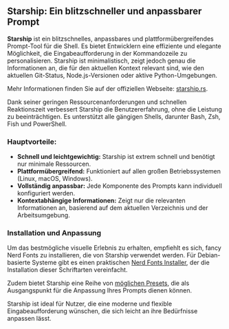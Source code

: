 ## Starship: Ein blitzschneller und anpassbarer Prompt

**Starship** ist ein blitzschnelles, anpassbares und plattformübergreifendes Prompt-Tool für die Shell. Es bietet Entwicklern eine effiziente und elegante Möglichkeit, die Eingabeaufforderung in der Kommandozeile zu personalisieren. Starship ist minimalistisch, zeigt jedoch genau die Informationen an, die für den aktuellen Kontext relevant sind, wie den aktuellen Git-Status, Node.js-Versionen oder aktive Python-Umgebungen.

Mehr Informationen finden Sie auf der offiziellen Webseite: [starship.rs](https://starship.rs).

Dank seiner geringen Ressourcenanforderungen und schnellen Reaktionszeit verbessert Starship die Benutzererfahrung, ohne die Leistung zu beeinträchtigen. Es unterstützt alle gängigen Shells, darunter Bash, Zsh, Fish und PowerShell.

### Hauptvorteile:

- **Schnell und leichtgewichtig:** Starship ist extrem schnell und benötigt nur minimale Ressourcen.
- **Plattformübergreifend:** Funktioniert auf allen großen Betriebssystemen (Linux, macOS, Windows).
- **Vollständig anpassbar:** Jede Komponente des Prompts kann individuell konfiguriert werden.
- **Kontextabhängige Informationen:** Zeigt nur die relevanten Informationen an, basierend auf dem aktuellen Verzeichnis und der Arbeitsumgebung.

### Installation und Anpassung

Um das bestmögliche visuelle Erlebnis zu erhalten, empfiehlt es sich, fancy Nerd Fonts zu installieren, die von Starship verwendet werden. Für Debian-basierte Systeme gibt es einen praktischen [Nerd Fonts Installer](https://github.com/officialrajdeepsingh/nerd-fonts-installer), der die Installation dieser Schriftarten vereinfacht.

Zudem bietet Starship eine Reihe von [möglichen Presets](https://starship.rs/presets/), die als Ausgangspunkt für die Anpassung Ihres Prompts dienen können.

Starship ist ideal für Nutzer, die eine moderne und flexible Eingabeaufforderung wünschen, die sich leicht an ihre Bedürfnisse anpassen lässt.
